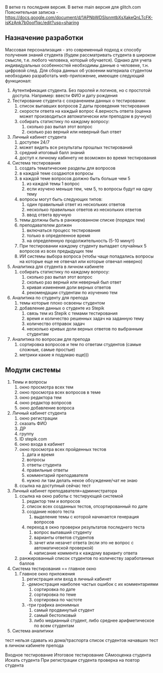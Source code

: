 В ветке rs последняя версия. В ветке main версия для glitch.com
Пояснительная записка - https://docs.google.com/document/d/1APNbWDSlsnmtbXsXakeQnLTcFK-isKzAnk7b0oof1qc/edit?usp=sharing

## Назначение разработки
Массовая персонализация - это современный подход к способу получения знаний студента (будем рассматривать студента в широком смысле, т.е. любого человека, который обучается). Однако для учета индивидуальных особенностей необходимы данные о человеке, т.н. цифровой след. Для сбора данных об усвоении материала студентом необходимо разработать web-приложение, имеющее следующий функционал:
1. Аутентификация студента. Без паролей и логинов, но с простотой доступа. Например: ввести ФИО и дату рождения
2. Тестирование студента с сохранением данных о тестировании:
    1. список выпавших вопросов
    2.даты проведения тестирования
    3. скорости ответа на каждый вопрос
    4.верность ответа (оценка может производиться автоматически или преподом в ручную)
    5. собирать статистику по каждому вопросу:
        1. сколько раз выпал этот вопрос
        2. сколько раз верный или неверный был ответ 
3. Личный кабинет студента
    1. доступен 24/7
    2. может видеть все результаты прошлых тестирований
    3. средний итоговый балл знаний
    4. доступ к личному кабинету не возможен во время тестирования
4. Система тестирования
    1. создать тематические разделы для вопросов
    2. в каждой теме создаются вопросы
    3. в каждой теме вопросов должно быть больше чем 5
        1. из каждой темы 1 вопрос
        2. если изучено меньше тем, чем 5, то вопросы будут на одну тему
    4. вопросы могут быть следующих типов:
        1. один правильный ответ из нескольких ответов
        2. несколько правильных ответов из нескольких ответов
        3. ввод ответа вручную
    5. темы должны быть в ранжированном списке (порядок тем)
    6. преподавателем должен 
        1. включаться процесс тестирования 
        2. только в определенное время
        3. на определенную продолжительность (5-10 минут)
    7. При тестировании каждому студенту выпадает случайных 5 вопросов из всех предыдущих тем
    8. ИИ системы выбора вопроса (чтобы чаще попадались вопросы на которые еще не отвечал или которые отвечал неверно)
5. Аналитика для студента в личном кабинете
    1. собирать статистику по каждому вопросу:
        1. сколько раз выпал этот вопрос
        2. сколько раз верный или неверный был ответ 
        3. кривая изменения доли верных ответов
        4. рекомендации студентам по изучению тем
6. Аналитика по студенту для препода
    1. темы которые плохо освоены студентом
    2. добавление данных о студенте из Stepik
        1. связь тем из Stepik с темами тестирования
        2. время и количество решенных задач на заданную тему
        3. количество отправок задач
        4. несколько кривых доли верных ответов по выбранным студентам
7. Аналитика по вопросам для препода
    1. сортировка вопросов и тем по ответам студентов (самые сложные, самые простые)
    2. метрики какие я подумаю еще)))


## Модули системы
1. Темы и вопросы
    1. окно просмотра всех тем
    2. окно просмотра всех вопросов в теме
    3. окно редактора тем
    4. окно редактор вопросов
    5. окно добавление вопроса
2. Личный кабинет студента
    1. окно регистрации
      1. сказать ФИО
      2. ДР
      3. группу
      4. ID stepik.com
    2. окно входа в кабинет
    3. окно просмотра всех пройденных тестов
        1. дата и время
        2. вопросы
        3. ответы студента
        4. правильные ответы
        5. комментарий преподавателя
        6. нужно ли там делать некое обсуждение/чат не знаю
    4. ссылка на доступный сейчас тест
3. Личный кабинет преподавателя=администратора
    1. ссылка на окно  работы с тестирующей системой	
        1. редактор тем и вопросов
        2. список всех созданных тестов, отсортированный по дате
        3. создание нового теста
            1. выделение темы с которой начинается генерация вопросов
        4. переход в окно проверки результатов последнего теста
            1. вопрос выпавший студенту
            2. варианты ответов студентов
            3. зачет или незачет ответа (если это не вопрос с автоматической проверкой)
            4. написание коммента к каждому варианту  ответа
    2. ранжированный список студентов по количеству заработанных баллов
4. Система тестирования ==  главное окно
    1. Главное окно приложения
        1. регистрация или вход в личный кабинет
        2. -демонстрация наиболее частых ошибок с их комментариями
            1. сортировка по дате
            2. сортировка по теме
            3. сортировка по частоте
        3. -три графика анонимных
            1. самый продвинутый студент
            2. самый бестолковый
            3. либо медианный студент, либо среднее арифметическое по всем студентам 	
5. Система аналитики


тест нельзя сдавать из дома/траспорта
список студентов начавших тест в личном кабинете препода

Входное тестирование
Итоговое тестирование
САмооценка студента
Искать студента
При регистрации студента проверка на повтор студента
